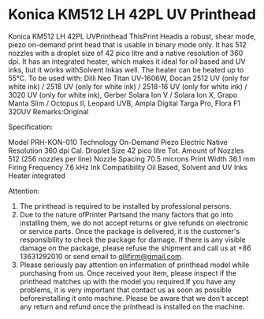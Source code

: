 # Konica KM512 LH 42PL UV Printhead

Konica KM512 LH 42PL UVPrinthead
ThisPrint Headis a robust, shear mode, piezo on-demand print head that is usable in binary mode only. It has 512 nozzles with a droplet size of 42 pico litre and a native resolution of 360 dpi. It has an integrated heater, which makes it ideal for oil based and UV inks, but it works withSolvent Inkas well. The heater can be heated up to 55°C.
To be used with:
Dilli Neo Titan UV-1606W, Docan 2512 UV (only for white ink) / 2518 UV (only for white ink) / 2518-16 UV (only for white ink) / 3020 UV (only for white ink), Gerber Solara Ion V / Solara Ion X, Grapo Manta Slim / Octopus II, Leopard UVB, Ampla Digital Targa Pro, Flora F1 320UV
Remarks:Original

Specification:

Model	PRH-KON-010
Technology	On-Demand Piezo Electric
Native Resolution	360 dpi
Cal. Droplet Size	42 pico litre
Tot. Amount of Nozzles	512 (256 nozzles per line)
Nozzle Spacing	70.5 microns
Print Width	36.1 mm
Firing Frequency	7.6 kHz
Ink Compatibility	Oil Based, Solvent and UV Inks
Heater	integrated


Attention:
1. The printhead is required to be installed by professional persons.
2. Due to the nature ofPrinter Partsand the many factors that go into installing them, we do not accept returns or give refunds on electronic or service parts. Once the package is delivered, it is the customer's responsibility to check the package for damage. If there is any visible damage on the package, please refuse the shipment and call us at +86 13631292010 or send email to qilifirm@gmail.com.
3. Please seriously pay attention on information of printhead model while purchasing from us. Once received your item, please inspect if the printhead matches up with the model you required.If you have any problems, it is very important that contact us as soon as possible beforeinstalling it onto machine. Please be aware that we don't accept any return and refund once the printhead is installed on the machine.
